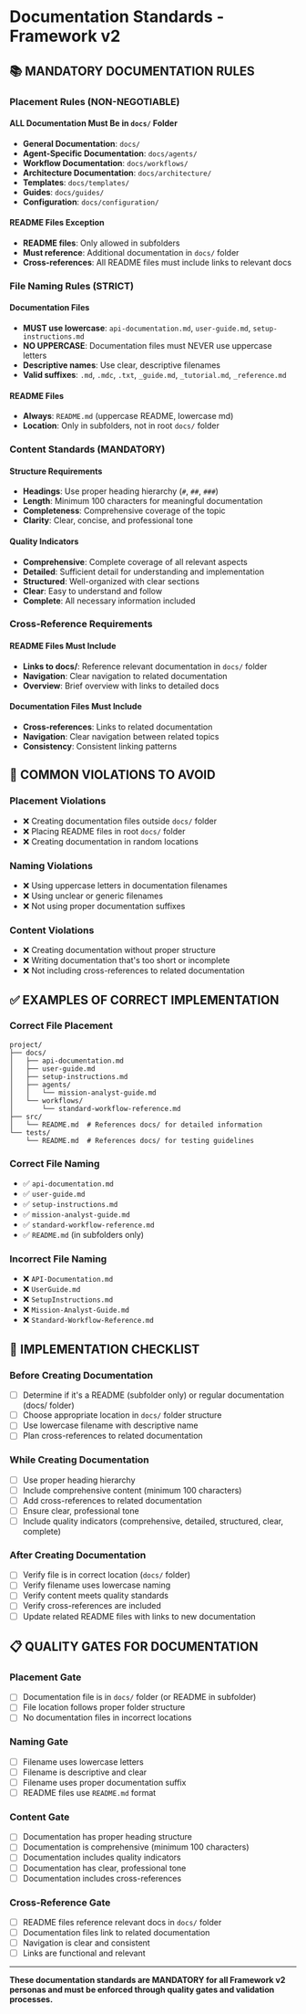 # Documentation Standards - Framework v2

## 📚 MANDATORY DOCUMENTATION RULES

### **Placement Rules (NON-NEGOTIABLE)**

#### **ALL Documentation Must Be in `docs/` Folder**
- **General Documentation**: `docs/`
- **Agent-Specific Documentation**: `docs/agents/`
- **Workflow Documentation**: `docs/workflows/`
- **Architecture Documentation**: `docs/architecture/`
- **Templates**: `docs/templates/`
- **Guides**: `docs/guides/`
- **Configuration**: `docs/configuration/`

#### **README Files Exception**
- **README files**: Only allowed in subfolders
- **Must reference**: Additional documentation in `docs/` folder
- **Cross-references**: All README files must include links to relevant docs

### **File Naming Rules (STRICT)**

#### **Documentation Files**
- **MUST use lowercase**: `api-documentation.md`, `user-guide.md`, `setup-instructions.md`
- **NO UPPERCASE**: Documentation files must NEVER use uppercase letters
- **Descriptive names**: Use clear, descriptive filenames
- **Valid suffixes**: `.md`, `.mdc`, `.txt`, `_guide.md`, `_tutorial.md`, `_reference.md`

#### **README Files**
- **Always**: `README.md` (uppercase README, lowercase md)
- **Location**: Only in subfolders, not in root `docs/` folder

### **Content Standards (MANDATORY)**

#### **Structure Requirements**
- **Headings**: Use proper heading hierarchy (`#`, `##`, `###`)
- **Length**: Minimum 100 characters for meaningful documentation
- **Completeness**: Comprehensive coverage of the topic
- **Clarity**: Clear, concise, and professional tone

#### **Quality Indicators**
- **Comprehensive**: Complete coverage of all relevant aspects
- **Detailed**: Sufficient detail for understanding and implementation
- **Structured**: Well-organized with clear sections
- **Clear**: Easy to understand and follow
- **Complete**: All necessary information included

### **Cross-Reference Requirements**

#### **README Files Must Include**
- **Links to docs/**: Reference relevant documentation in `docs/` folder
- **Navigation**: Clear navigation to related documentation
- **Overview**: Brief overview with links to detailed docs

#### **Documentation Files Must Include**
- **Cross-references**: Links to related documentation
- **Navigation**: Clear navigation between related topics
- **Consistency**: Consistent linking patterns

## 🚫 COMMON VIOLATIONS TO AVOID

### **Placement Violations**
- ❌ Creating documentation files outside `docs/` folder
- ❌ Placing README files in root `docs/` folder
- ❌ Creating documentation in random locations

### **Naming Violations**
- ❌ Using uppercase letters in documentation filenames
- ❌ Using unclear or generic filenames
- ❌ Not using proper documentation suffixes

### **Content Violations**
- ❌ Creating documentation without proper structure
- ❌ Writing documentation that's too short or incomplete
- ❌ Not including cross-references to related documentation

## ✅ EXAMPLES OF CORRECT IMPLEMENTATION

### **Correct File Placement**
```
project/
├── docs/
│   ├── api-documentation.md
│   ├── user-guide.md
│   ├── setup-instructions.md
│   ├── agents/
│   │   └── mission-analyst-guide.md
│   └── workflows/
│       └── standard-workflow-reference.md
├── src/
│   └── README.md  # References docs/ for detailed information
└── tests/
    └── README.md  # References docs/ for testing guidelines
```

### **Correct File Naming**
- ✅ `api-documentation.md`
- ✅ `user-guide.md`
- ✅ `setup-instructions.md`
- ✅ `mission-analyst-guide.md`
- ✅ `standard-workflow-reference.md`
- ✅ `README.md` (in subfolders only)

### **Incorrect File Naming**
- ❌ `API-Documentation.md`
- ❌ `UserGuide.md`
- ❌ `SetupInstructions.md`
- ❌ `Mission-Analyst-Guide.md`
- ❌ `Standard-Workflow-Reference.md`

## 🔧 IMPLEMENTATION CHECKLIST

### **Before Creating Documentation**
- [ ] Determine if it's a README (subfolder only) or regular documentation (docs/ folder)
- [ ] Choose appropriate location in `docs/` folder structure
- [ ] Use lowercase filename with descriptive name
- [ ] Plan cross-references to related documentation

### **While Creating Documentation**
- [ ] Use proper heading hierarchy
- [ ] Include comprehensive content (minimum 100 characters)
- [ ] Add cross-references to related documentation
- [ ] Ensure clear, professional tone
- [ ] Include quality indicators (comprehensive, detailed, structured, clear, complete)

### **After Creating Documentation**
- [ ] Verify file is in correct location (`docs/` folder)
- [ ] Verify filename uses lowercase naming
- [ ] Verify content meets quality standards
- [ ] Verify cross-references are included
- [ ] Update related README files with links to new documentation

## 📋 QUALITY GATES FOR DOCUMENTATION

### **Placement Gate**
- [ ] Documentation file is in `docs/` folder (or README in subfolder)
- [ ] File location follows proper folder structure
- [ ] No documentation files in incorrect locations

### **Naming Gate**
- [ ] Filename uses lowercase letters
- [ ] Filename is descriptive and clear
- [ ] Filename uses proper documentation suffix
- [ ] README files use `README.md` format

### **Content Gate**
- [ ] Documentation has proper heading structure
- [ ] Documentation is comprehensive (minimum 100 characters)
- [ ] Documentation includes quality indicators
- [ ] Documentation has clear, professional tone
- [ ] Documentation includes cross-references

### **Cross-Reference Gate**
- [ ] README files reference relevant docs in `docs/` folder
- [ ] Documentation files link to related documentation
- [ ] Navigation is clear and consistent
- [ ] Links are functional and relevant

---

**These documentation standards are MANDATORY for all Framework v2 personas and must be enforced through quality gates and validation processes.**
